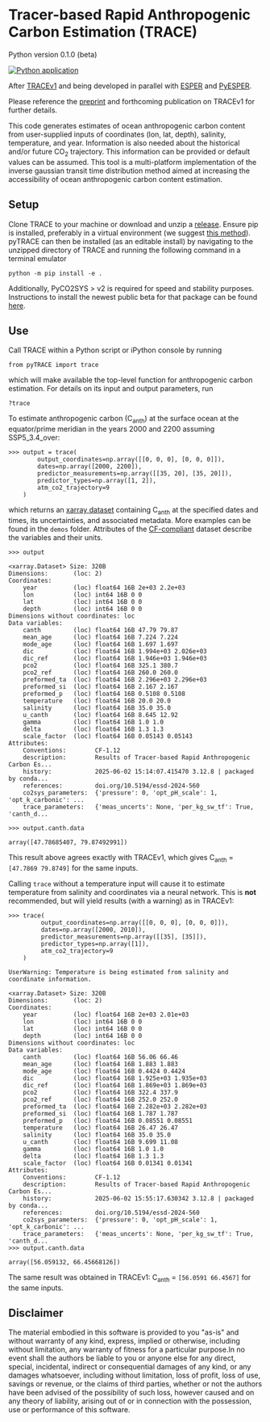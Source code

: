 # Tracer-based Rapid Anthropogenic Carbon Estimation (TRACE)
Python version 0.1.0 (beta)

[![Python application](https://github.com/d-sandborn/pyTRACE/actions/workflows/python-app.yml/badge.svg)](https://github.com/d-sandborn/pyTRACE/actions/workflows/python-app.yml)

After [TRACEv1](https://github.com/BRCScienceProducts/TRACEv1) and being developed in parallel with [ESPER](https://github.com/BRCScienceProducts/ESPER) and [PyESPER](https://github.com/LarissaMDias/PyESPER).

Please reference the [preprint](https://essd.copernicus.org/preprints/essd-2024-560/) and forthcoming publication on TRACEv1 for further details.

This code generates estimates of ocean anthropogenic carbon content from user-supplied inputs of coordinates (lon, lat, depth), salinity, temperature, and year. Information is also needed about the historical and/or future CO<sub>2</sub> trajectory.  This information can be provided or default values can be assumed.  This tool is a multi-platform implementation of the inverse gaussian transit time distribution method aimed at increasing the accessibility of ocean anthropogenic carbon content estimation.

## Setup

Clone TRACE to your machine or download and unzip a [release](https://github.com/d-sandborn/pyTRACE/releases).  Ensure pip is installed, preferably in a virtual environment (we suggest [this method](https://mamba.readthedocs.io/en/latest/installation/mamba-installation.html)). pyTRACE can then be installed (as an editable install) by navigating to the unzipped directory of TRACE and running the following command in a terminal emulator
```
python -m pip install -e .
```
Additionally, PyCO2SYS > v2 is required for speed and stability purposes. Instructions to install the newest public beta for that package can be found [here](https://mvdh.xyz/PyCO2SYS/).

## Use

Call TRACE within a Python script or iPython console by running 

```
from pyTRACE import trace
```

which will make available the top-level function for anthropogenic carbon estimation. For details on its input and output parameters, run

```
?trace
```

To estimate anthropogenic carbon (C<sub>anth</sub>) at the surface ocean at the equator/prime meridian in the years 2000 and 2200 assuming SSP5_3.4_over:

```
>>> output = trace(
        output_coordinates=np.array([[0, 0, 0], [0, 0, 0]]),
        dates=np.array([2000, 2200]),
        predictor_measurements=np.array([[35, 20], [35, 20]]),
        predictor_types=np.array([1, 2]),
        atm_co2_trajectory=9
    )
```

which returns an [xarray dataset](https://docs.xarray.dev/en/latest/generated/xarray.Dataset.html) containing C<sub>anth</sub> at the specified dates and times, its uncertainties, and associated metadata. More examples can be found in the ```demos``` folder. Attributes of the [CF-compliant](https://cfconventions.org/) dataset describe the variables and their units.

```
>>> output

<xarray.Dataset> Size: 320B
Dimensions:       (loc: 2)
Coordinates:
    year          (loc) float64 16B 2e+03 2.2e+03
    lon           (loc) int64 16B 0 0
    lat           (loc) int64 16B 0 0
    depth         (loc) int64 16B 0 0
Dimensions without coordinates: loc
Data variables:
    canth         (loc) float64 16B 47.79 79.87
    mean_age      (loc) float64 16B 7.224 7.224
    mode_age      (loc) float64 16B 1.697 1.697
    dic           (loc) float64 16B 1.994e+03 2.026e+03
    dic_ref       (loc) float64 16B 1.946e+03 1.946e+03
    pco2          (loc) float64 16B 325.1 380.7
    pco2_ref      (loc) float64 16B 260.0 260.0
    preformed_ta  (loc) float64 16B 2.296e+03 2.296e+03
    preformed_si  (loc) float64 16B 2.167 2.167
    preformed_p   (loc) float64 16B 0.5108 0.5108
    temperature   (loc) float64 16B 20.0 20.0
    salinity      (loc) float64 16B 35.0 35.0
    u_canth       (loc) float64 16B 8.645 12.92
    gamma         (loc) float64 16B 1.0 1.0
    delta         (loc) float64 16B 1.3 1.3
    scale_factor  (loc) float64 16B 0.05143 0.05143
Attributes:
    Conventions:        CF-1.12
    description:        Results of Tracer-based Rapid Anthropogenic Carbon Es...
    history:            2025-06-02 15:14:07.415470 3.12.8 | packaged by conda...
    references:         doi.org/10.5194/essd-2024-560
    co2sys_parameters:  {'pressure': 0, 'opt_pH_scale': 1, 'opt_k_carbonic': ...
    trace_parameters:   {'meas_uncerts': None, 'per_kg_sw_tf': True, 'canth_d...

>>> output.canth.data

array([47.78685407, 79.87492991])

```

This result above agrees exactly with TRACEv1, which gives C<sub>anth</sub> = ```[47.7869 79.8749]``` for the same inputs.

Calling ```trace``` without a temperature input will cause it to estimate temperature from salinity and coordinates via a neural network. This is **not** recommended, but will yield results (with a warning) as in TRACEv1:

```
>>> trace(
         output_coordinates=np.array([[0, 0, 0], [0, 0, 0]]),
         dates=np.array([2000, 2010]),
         predictor_measurements=np.array([[35], [35]]),
         predictor_types=np.array([1]),
         atm_co2_trajectory=9
    )

UserWarning: Temperature is being estimated from salinity and coordinate information.

<xarray.Dataset> Size: 320B
Dimensions:       (loc: 2)
Coordinates:
    year          (loc) float64 16B 2e+03 2.01e+03
    lon           (loc) int64 16B 0 0
    lat           (loc) int64 16B 0 0
    depth         (loc) int64 16B 0 0
Dimensions without coordinates: loc
Data variables:
    canth         (loc) float64 16B 56.06 66.46
    mean_age      (loc) float64 16B 1.883 1.883
    mode_age      (loc) float64 16B 0.4424 0.4424
    dic           (loc) float64 16B 1.925e+03 1.935e+03
    dic_ref       (loc) float64 16B 1.869e+03 1.869e+03
    pco2          (loc) float64 16B 322.4 337.9
    pco2_ref      (loc) float64 16B 252.0 252.0
    preformed_ta  (loc) float64 16B 2.282e+03 2.282e+03
    preformed_si  (loc) float64 16B 1.787 1.787
    preformed_p   (loc) float64 16B 0.08551 0.08551
    temperature   (loc) float64 16B 26.47 26.47
    salinity      (loc) float64 16B 35.0 35.0
    u_canth       (loc) float64 16B 9.699 11.08
    gamma         (loc) float64 16B 1.0 1.0
    delta         (loc) float64 16B 1.3 1.3
    scale_factor  (loc) float64 16B 0.01341 0.01341
Attributes:
    Conventions:        CF-1.12
    description:        Results of Tracer-based Rapid Anthropogenic Carbon Es...
    history:            2025-06-02 15:55:17.630342 3.12.8 | packaged by conda...
    references:         doi.org/10.5194/essd-2024-560
    co2sys_parameters:  {'pressure': 0, 'opt_pH_scale': 1, 'opt_k_carbonic': ...
    trace_parameters:   {'meas_uncerts': None, 'per_kg_sw_tf': True, 'canth_d...
>>> output.canth.data

array([56.059132, 66.45668126])

```

The same result was obtained in TRACEv1: C<sub>anth</sub> = ```[56.0591 66.4567]``` for the same inputs.

## Disclaimer

The material embodied in this software is provided to you "as-is" and without warranty of any kind, express, implied or otherwise, including without limitation, any warranty of fitness for a particular purpose.In no event shall the authors be liable to you or anyone else for any direct, special, incidental, indirect or consequential damages of any kind, or any damages whatsoever, including without limitation, loss of profit, loss of use, savings or revenue, or the claims of third parties, whether or not the authors have been advised of the possibility of such loss, however caused and on any theory of liability, arising out of or in connection with the possession, use or performance of this software.
